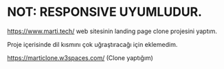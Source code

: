 # NOT: RESPONSIVE UYUMLUDUR.

https://www.marti.tech/ web sitesinin landing page clone projesini yaptım.

Proje içerisinde dil kısmını çok uğraştıracağı için eklemedim.

https://marticlone.w3spaces.com/ (Clone yaptığım)
